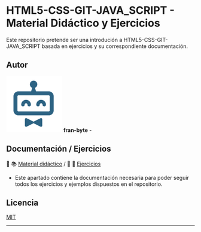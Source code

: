 # HTML5-CSS-GIT-JAVA_SCRIPT - Material Didáctico y Ejercicios 


Este repositorio pretende ser una introdución a HTML5-CSS-GIT-JAVA_SCRIPT basada en ejercicios y su correspondiente documentación.
## Autor ️
<img src="mdArchives/logo.png"/> **fran-byte** -

## Documentación / Ejercicios

📕 :books: [Material didáctico](/documentation/indicedocu.md) / :pencil: 📐 [Ejercicios](/tests/indicetests.md)


+ Este apartado contiene la documentación necesaria para poder seguir todos los ejercicios y ejemplos dispuestos en el repositorio.


## Licencia
[MIT](https://choosealicense.com/licenses/mit/)

---
